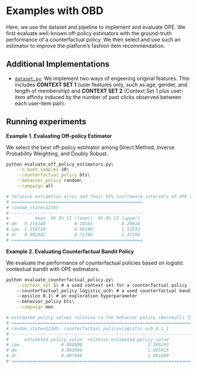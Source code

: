# Examples with OBD
Here, we use the dataset and pipeline to implement and evaluate OPE.
We first evaluate well-known off-policy estimators with the ground-truth performance of a counterfactual policy.
We then select and use such an estimator to improve the platform’s fashion item recommendation.

## Additional Implementations

- [`dataset.py`](./dataset.py):
    We implement two ways of engeering original features.
    This includes **CONTEXT SET 1** (user features only, such as age, gender, and length of  membership) and **CONTEXT SET 2** (Context Set 1 plus user-item affinity induced by the number of past clicks observed between each user-item pair).

## Running experiments

**Example 1. Evaluating Off-policy Estimator**

We select the best off-policy estimator among Direct Method, Inverse Probability Weighting, and Doubly Robust.

```bash
python evaluate_off_policy_estimators.py\
    --n_boot_samples 10\
    --counterfactual_policy bts\
    --behavior_policy random\
    --campaign all

# relative estiamtion erros and their 95% confidence intervals of OPE estimators
# ==================================================
# random_state=12345
# --------------------------------------------------
#          mean  95.0% CI (lower)  95.0% CI (upper)
# dm   0.218148           0.14561           0.29018
# ipw  1.158730           0.96190           1.53333
# dr   0.992942           0.71789           1.35594
# ==================================================
```


**Example 2. Evaluating Counterfactual Bandit Policy**

We evaluate the performance of counterfactual policies based on logistic contextual bandit with OPE estimators.

```bash
python evaluate_counterfactual_policy.py\
    --context_set 1\ # a used context set for a counterfactual policy
    --counterfactual_policy logistic_ucb\ # a used counterfactual bandit algorithm
    --epsilon 0.1\ # an exploration hyperparameter
    --behavior_policy bts\
    --campaign men

# estimated policy values relative to the behavior policy (Bernoulli TS here) of a counterfactual policy (logistic UCB with Context Set 1 here) by three OPE estimators (IPW: inverse probability weighting, DM; Direct Method, DR: Doubly Robust)
# ======================================================================
# random_state=12345: counterfactual policy=logistic_ucb_0.1_1
# ----------------------------------------------------------------------
#      estimated_policy_value  relative_estimated_policy_value
# ipw                0.008000                         2.105263
# dm                 0.003898                         1.025915
# dr                 0.007948                         2.091689
# ======================================================================
```


